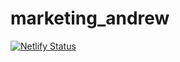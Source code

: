 # marketing_andrew


[![Netlify Status](https://api.netlify.com/api/v1/badges/e204f6e1-dd4f-45cf-9de5-97795367f065/deploy-status)](https://app.netlify.com/sites/potluck-paradise/deploys)